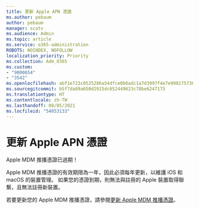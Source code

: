 ```yaml
---
title: 更新 Apple APN 憑證
ms.author: pebaum
author: pebaum
manager: scotv
ms.audience: Admin
ms.topic: article
ms.service: o365-administration
ROBOTS: NOINDEX, NOFOLLOW
localization_priority: Priority
ms.collection: Adm_O365
ms.custom:
- "9000654"
- "3542"
ms.openlocfilehash: abf1e723c0525286a54dfce0b6adc1a7d3997f4e7e99817573633f797ccf5d4e
ms.sourcegitcommit: b5f7da89a650d2915dc652449623c78be6247175
ms.translationtype: HT
ms.contentlocale: zh-TW
ms.lasthandoff: 08/05/2021
ms.locfileid: "54053133"
---
```

# <a name="renew-apple-apns-certificate"></a>更新 Apple APN 憑證

Apple MDM 推播憑證已過期！

Apple MDM 推播憑證的有效期限為一年，因此必須每年更新，以維護 iOS 和 macOS 的裝置管理。 如果您的憑證到期，則無法與註冊的 Apple 裝置取得聯繫，且無法註冊新裝置。

若要更新您的 Apple MDM 推播憑證，請參閱[更新 Apple MDM 推播憑證](https://docs.microsoft.com/intune/enrollment/apple-mdm-push-certificate-get#renew-apple-mdm-push-certificate)。
